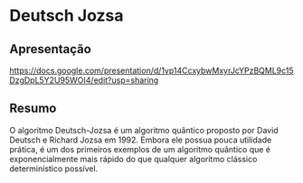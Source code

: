 # Deutsch Jozsa

## Apresentação
https://docs.google.com/presentation/d/1vp14CcxybwMxyrJcYPzBQML9c15DzgDpL5Y2U95WOI4/edit?usp=sharing

## Resumo 
O algoritmo Deutsch-Jozsa é um algoritmo quântico proposto por David Deutsch e Richard Jozsa em 1992. Embora ele possua pouca utilidade prática, é um dos primeiros exemplos de um algoritmo quântico que é exponencialmente mais rápido do que qualquer algoritmo clássico determinístico possível.
